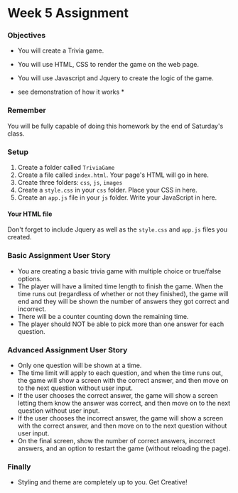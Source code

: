 # Week 5 Assignment

### Objectives
* You will create a Trivia game.

* You will use HTML, CSS to render the game on the web page.

* You will use Javascript and Jquery to create the logic of the game.

* see demonstration of how it works *

### Remember

You will be fully capable of doing this homework by the end of Saturday's class.


### Setup
  1. Create a folder called `TriviaGame`
  2. Create a file called `index.html`. Your page's HTML will go in here.
  2. Create three folders: `css`, `js`, `images`
  3. Create a `style.css` in your `css` folder. Place your CSS in here.
  4. Create an `app.js` file in your `js` folder. Write your JavaScript in here.

#### Your HTML file
  Don't forget to include Jquery as well as the `style.css` and `app.js` files you created.

### Basic Assignment User Story
  * You are creating a basic trivia game with multiple choice or true/false options.
  * The player will have a limited time length to finish the game. When the time runs out (regardless of whether or not they finished), the game will end and they will be shown the number of answers they got correct and incorrect.
  * There will be a counter counting down the remaining time.
  * The player should NOT be able to pick more than one answer for each question.

### Advanced Assignment User Story
  * Only one question will be shown at a time.
  * The time limit will apply to each question, and when the time runs out, the game will show a screen with the correct answer, and then move on to the next question without user input.
  * If the user chooses the correct answer, the game will show a screen letting them know the answer was correct, and then move on to the next question without user input.
  * If the user chooses the incorrect answer, the game will show a screen with the correct answer, and then move on to the next question without user input.
  * On the final screen, show the number of correct answers, incorrect answers, and an option to restart the game (without reloading the page).


### Finally
  * Styling and theme are completely up to you. Get Creative!
